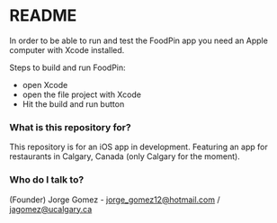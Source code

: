 # README #

In order to be able to run and test the FoodPin app you need an Apple computer with Xcode installed. 

Steps to build and run FoodPin:

* open Xcode
* open the file project with Xcode
* Hit the build and run button

### What is this repository for? ###

This repository is for an iOS app in development. Featuring an app for restaurants in Calgary, Canada (only Calgary for the moment).


### Who do I talk to? ###

(Founder) Jorge Gomez - jorge_gomez12@hotmail.com / jagomez@ucalgary.ca